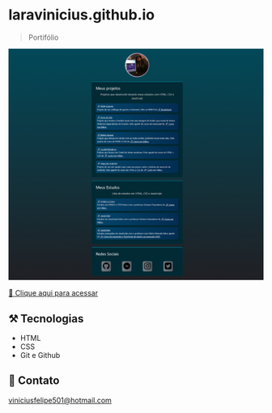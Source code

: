 # laravinicius.github.io

> Portifólio

![preview](./.github/laravinicius.github.io_.png)

[🔗 Clique aqui para acessar](https://laravinicius.github.io)

## ⚒️ Tecnologias

- HTML
- CSS
- Git e Github

## 📇 Contato

viniciusfelipe501@hotmail.com